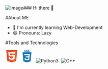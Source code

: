 ![image](https://github.com/vaghmarelazy/vaghmarelazy/assets/100845862/e9f22fb6-f072-4cb8-9019-417796ae09ad)### Hi there 👋

#About ME 
- 🌱 I'm currently learning Web-Development
- 😄 Pronouns: Lazy


#Tools and Technologies
<div>
  <img src="https://github.com/devicons/devicon/blob/master/icons/html5/html5-original.svg" title="HTML5" alt="HTML" width="40" height="40"/>&nbsp;
  <img src="https://github.com/devicons/devicon/blob/master/icons/css3/css3-plain-wordmark.svg"  title="CSS3" alt="CSS" width="40" height="40"/>&nbsp;
  <img src="https://s3.dualstack.us-east-2.amazonaws.com/pythondotorg-assets/media/community/logos/python-logo-only.png" title="Python3" alt="Python3" width="40" height="40"/>&nbsp;
  <img src="https://seeklogo.com/images/C/c-logo-43CE78FF9C-seeklogo.com.png" title="C++" alt="C++" width="40" height="40"/>&nbsp;
</div>

<!--
**vaghmarelazy/vaghmarelazy** is a ✨ _special_ ✨ repository because its `README.md` (this file) appears on your GitHub profile.

Here are some ideas to get you started:

- 🔭 I’m currently working on ...
- 🌱 I’m currently learning ...
- 👯 I’m looking to collaborate on ...
- 🤔 I’m looking for help with ...
- 💬 Ask me about ...
- 📫 How to reach me: ...
- 😄 Pronouns: ...
- ⚡ Fun fact: ...
-->
